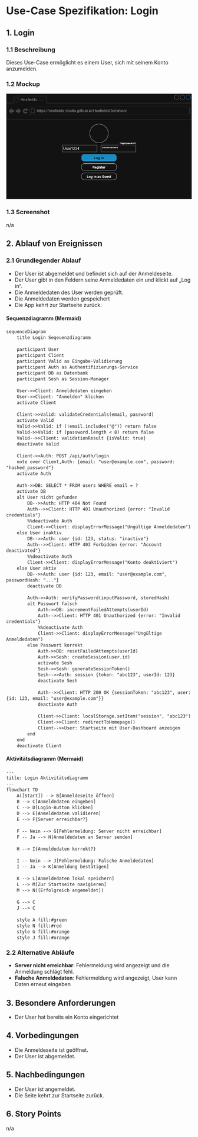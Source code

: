 # Use-Case Spezifikation: Login

## 1. Login

### 1.1 Beschreibung

Dieses Use-Case ermöglicht es einem User, sich mit seinem Konto anzumelden.

### 1.2 Mockup

![login_mockup](./login_mockup.drawio.png "login_mockup")

### 1.3 Screenshot

n/a

## 2. Ablauf von Ereignissen

### 2.1 Grundlegender Ablauf

- Der User ist abgemeldet und befindet sich auf der Anmeldeseite.
- Der User gibt in den Feldern seine Anmeldedaten ein und klickt auf „Log in“.
- Die Anmeldedaten des User werden geprüft.
- Die Anmeldedaten werden gespeichert
- Die App kehrt zur Startseite zurück.

#### Sequenzdiagramm (Mermaid)

```mermaid
sequenceDiagram
    title Login Seqeuenzdiagramm

    participant User
    participant Client
    participant Valid as Eingabe-Validierung
    participant Auth as Authentifizierungs-Service
    participant DB as Datenbank
    participant Sesh as Session-Manager

    User->>Client: Anmeldedaten eingeben
    User->>Client: "Anmelden" klicken
    activate Client
    
    Client->>Valid: validateCredentials(email, password)
    activate Valid
    Valid->>Valid: if (!email.includes("@")) return false
    Valid->>Valid: if (password.length < 8) return false
    Valid-->>Client: validationResult {isValid: true}
    deactivate Valid
    
    Client->>Auth: POST /api/auth/login
    note over Client,Auth: {email: "user@example.com", password: "hashed_password"}
    activate Auth
    
    Auth->>DB: SELECT * FROM users WHERE email = ?
    activate DB
    alt User nicht gefunden
        DB-->>Auth: HTTP 404 Not Found
        Auth-->>Client: HTTP 401 Unauthorized {error: "Invalid credentials"}
        %%deactivate Auth
        Client->>Client: displayErrorMessage("Ungültige Anmeldedaten")
    else User inaktiv
        DB-->>Auth: user {id: 123, status: "inactive"}
        Auth-->>Client: HTTP 403 Forbidden {error: "Account deactivated"}
        %%deactivate Auth
        Client->>Client: displayErrorMessage("Konto deaktiviert")
    else User aktiv
        DB-->>Auth: user {id: 123, email: "user@example.com", passwordHash: "..."}
        deactivate DB
        
        Auth->>Auth: verifyPassword(inputPassword, storedHash)
        alt Passwort falsch
            Auth->>DB: incrementFailedAttempts(userId)
            Auth-->>Client: HTTP 401 Unauthorized {error: "Invalid credentials"}
            %%deactivate Auth
            Client->>Client: displayErrorMessage("Ungültige Anmeldedaten")
        else Passwort korrekt
            Auth->>DB: resetFailedAttempts(userId)
            Auth->>Sesh: createSession(user.id)
            activate Sesh
            Sesh->>Sesh: generateSessionToken()
            Sesh-->>Auth: session {token: "abc123", userId: 123}
            deactivate Sesh
            
            Auth-->>Client: HTTP 200 OK {sessionToken: "abc123", user: {id: 123, email: "user@example.com"}}
            deactivate Auth
            
            Client->>Client: localStorage.setItem("session", "abc123")
            Client->>Client: redirectToHomepage()
            Client-->>User: Startseite mit User-Dashboard anzeigen
        end
    end
    deactivate Client
```

#### Aktivitätsdiagramm (Mermaid)

```mermaid
---
title: Login Aktivitätsdiagramm
---
flowchart TD
    A([Start]) --> B[Anmeldeseite öffnen]
    B --> C[Anmeldedaten eingeben]
    C --> D[Login-Button klicken]
    D --> E[Anmeldedaten validieren]
    E --> F{Server erreichbar?}
    
    F -- Nein --> G[Fehlermeldung: Server nicht erreichbar]
    F -- Ja --> H[Anmeldedaten an Server senden]
    
    H --> I{Anmeldedaten korrekt?}
    
    I -- Nein --> J[Fehlermeldung: Falsche Anmeldedaten]
    I -- Ja --> K[Anmeldung bestätigen]
    
    K --> L[Anmeldedaten lokal speichern]
    L --> M[Zur Startseite navigieren]
    M --> N([Erfolgreich angemeldet])
    
    G --> C
    J --> C
    
    style A fill:#green
    style N fill:#red
    style G fill:#orange
    style J fill:#orange
```

### 2.2 Alternative Abläufe

- **Server nicht erreichbar**: Fehlermeldung wird angezeigt und die Anmeldung schlägt fehl.
- **Falsche Anmeldedaten**: Fehlermeldung wird angezeigt, User kann Daten erneut eingeben

## 3. Besondere Anforderungen

- Der User hat bereits ein Konto eingerichtet

## 4. Vorbedingungen

- Die Anmeldeseite ist geöffnet.
- Der User ist abgemeldet.

## 5. Nachbedingungen

- Der User ist angemeldet.
- Die Seite kehrt zur Startseite zurück.

## 6. Story Points

n/a
